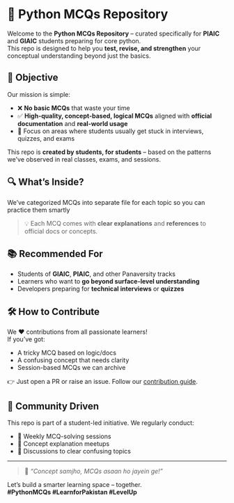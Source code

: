 # 📘 Python MCQs Repository

Welcome to the **Python MCQs Repository** – curated specifically for **PIAIC** and **GIAIC** students preparing for core python.  
This repo is designed to help you **test, revise, and strengthen** your conceptual understanding beyond just the basics.

## 🎯 Objective

Our mission is simple:
- ❌ **No basic MCQs** that waste your time
- ✅ **High-quality, concept-based, logical MCQs** aligned with **official documentation** and **real-world usage**
- 🧠 Focus on areas where students usually get stuck in interviews, quizzes, and exams

This repo is **created by students, for students** – based on the patterns we've observed in real classes, exams, and sessions.

## 🔍 What’s Inside?

We’ve categorized MCQs into separate file for each topic so you can practice them smartly


> 💡 Each MCQ comes with **clear explanations** and **references** to official docs or concepts.

## 📚 Recommended For

- Students of **GIAIC**, **PIAIC**, and other Panaversity tracks
- Learners who want to **go beyond surface-level understanding**
- Developers preparing for **technical interviews** or **quizzes**

## 🛠️ How to Contribute

We ❤️ contributions from all passionate learners!  
If you’ve got:
- A tricky MCQ based on logic/docs
- A confusing concept that needs clarity
- Session-based MCQs we can archive

👉 Just open a PR or raise an issue. Follow our [contribution guide](CONTRIBUTING.md).

## 🙌 Community Driven

This repo is part of a student-led initiative. We regularly conduct:
- 📅 Weekly MCQ-solving sessions
- 🧠 Concept explanation meetups
- 💬 Discussions to clear confusing topics


---

> 💬 _“Concept samjho, MCQs asaan ho jayein ge!”_

Let’s build a smarter learning space – together.  
**#PythonMCQs #LearnforPakistan #LevelUp**

